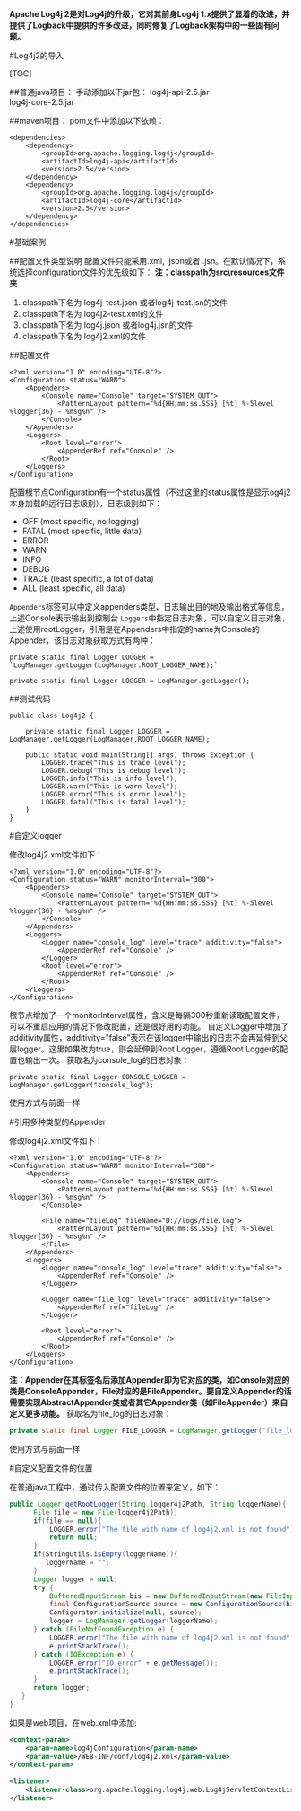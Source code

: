 

**Apache Log4j 2是对Log4j的升级，它对其前身Log4j 1.x提供了显着的改进，并提供了Logback中提供的许多改进，同时修复了Logback架构中的一些固有问题。**

#Log4j2的导入

[TOC]

##普通java项目：
手动添加以下jar包：
log4j-api-2.5.jar  
log4j-core-2.5.jar  

##maven项目：
pom文件中添加以下依赖：
```
<dependencies>  
    <dependency>  
        <groupId>org.apache.logging.log4j</groupId>  
        <artifactId>log4j-api</artifactId>  
        <version>2.5</version>  
    </dependency>  
    <dependency>  
        <groupId>org.apache.logging.log4j</groupId>  
        <artifactId>log4j-core</artifactId>  
        <version>2.5</version>  
    </dependency>  
</dependencies>  
```

#基础案例

##配置文件类型说明
配置文件只能采用.xml, .json或者 .jsn。在默认情况下，系统选择configuration文件的优先级如下：
**注：classpath为src\resources文件夹**

 1. classpath下名为 log4j-test.json 或者log4j-test.jsn的文件
 2. classpath下名为 log4j2-test.xml的文件
 3. classpath下名为 log4j.json 或者log4j.jsn的文件
 4. classpath下名为 log4j2.xml的文件

##配置文件
```
<?xml version="1.0" encoding="UTF-8"?>  
<Configuration status="WARN">  
    <Appenders>  
        <Console name="Console" target="SYSTEM_OUT">  
            <PatternLayout pattern="%d{HH:mm:ss.SSS} [%t] %-5level %logger{36} - %msg%n" />  
        </Console>  
    </Appenders>  
    <Loggers>  
        <Root level="error">  
            <AppenderRef ref="Console" />  
        </Root>  
    </Loggers>  
</Configuration>  
```
配置根节点Configuration有一个status属性（不过这里的status属性是显示og4j2本身加载的运行日志级别），日志级别如下：

- OFF (most specific, no logging)
- FATAL (most specific, little data)
- ERROR
- WARN
- INFO
- DEBUG
- TRACE (least specific, a lot of data)
- ALL (least specific, all data)

`Appenders`标签可以中定义appenders类型、日志输出目的地及输出格式等信息，上述Console表示输出到控制台
`Loggers`中指定日志对象，可以自定义日志对象，上述使用rootLogger，引用是在Appenders中指定的name为Console的Appender，该日志对象获取方式有两种：
```
private static final Logger LOGGER = `LogManager.getLogger(LogManager.ROOT_LOGGER_NAME);`
```
```
private static final Logger LOGGER = LogManager.getLogger();
```

##测试代码

```
public class Log4j2 {

    private static final Logger LOGGER = LogManager.getLogger(LogManager.ROOT_LOGGER_NAME);

    public static void main(String[] args) throws Exception {
        LOGGER.trace("This is trace level");
        LOGGER.debug("This is debug level");
        LOGGER.info("This is info level");
        LOGGER.warn("This is warn level");
        LOGGER.error("This is error level");
        LOGGER.fatal("This is fatal level");
    }
}
```

#自定义logger

修改log4j2.xml文件如下：

```
<?xml version="1.0" encoding="UTF-8"?>
<Configuration status="WARN" monitorInterval="300">
    <Appenders>
        <Console name="Console" target="SYSTEM_OUT">
            <PatternLayout pattern="%d{HH:mm:ss.SSS} [%t] %-5level %logger{36} - %msg%n" />
        </Console>
    </Appenders>
    <Loggers>
        <Logger name="console_log" level="trace" additivity="false">
            <AppenderRef ref="Console" />
        </Logger>    
        <Root level="error">
            <AppenderRef ref="Console" />
        </Root>
    </Loggers>
</Configuration>
```

根节点增加了一个monitorInterval属性，含义是每隔300秒重新读取配置文件，可以不重启应用的情况下修改配置，还是很好用的功能。
自定义Logger中增加了additivity属性，additivity="false"表示在该logger中输出的日志不会再延伸到父层logger。这里如果改为true，则会延伸到Root Logger，遵循Root Logger的配置也输出一次。
获取名为console_log的日志对象：	
```
private static final Logger CONSOLE_LOGGER = LogManager.getLogger("console_log");
```
使用方式与前面一样

#引用多种类型的Appender

修改log4j2.xml文件如下：

```
<?xml version="1.0" encoding="UTF-8"?>
<Configuration status="WARN" monitorInterval="300">
    <Appenders>
        <Console name="Console" target="SYSTEM_OUT">
            <PatternLayout pattern="%d{HH:mm:ss.SSS} [%t] %-5level %logger{36} - %msg%n" />
        </Console>

        <File name="fileLog" fileName="D://logs/file.log">
            <PatternLayout pattern="%d{HH:mm:ss.SSS} [%t] %-5level %logger{36} - %msg%n" />
        </File>
    </Appenders>
    <Loggers>
        <Logger name="console_log" level="trace" additivity="false">
            <AppenderRef ref="Console" />
        </Logger>

        <Logger name="file_log" level="trace" additivity="false">
            <AppenderRef ref="fileLog" />
        </Logger>

        <Root level="error">
            <AppenderRef ref="Console" />
        </Root>
    </Loggers>
</Configuration>
```

**注：Appender在其标签名后添加Appender即为它对应的类，如Console对应的类是ConsoleAppender，File对应的是FileAppender。要自定义Appender的话需要实现AbstractAppender类或者其它Appender类（如FileAppender）来自定义更多功能。**
获取名为file_log的日志对象：
```java
private static final Logger FILE_LOGGER = LogManager.getLogger("file_log");
```
使用方式与前面一样

#自定义配置文件的位置

在普通java工程中，通过传入配置文件的位置来定义，如下：

```java
public Logger getRootLogger(String logger4j2Path, String loggerName){
      File file = new File(logger4j2Path);
      if(file == null){
          LOGGER.error("The file with name of log4j2.xml is not found");
          return null;
      }
      if(StringUtils.isEmpty(loggerName)){
         loggerName = ""; 
      }
      Logger logger = null;
      try {
          BufferedInputStream bis = new BufferedInputStream(new FileInputStream(file));
          final ConfigurationSource source = new ConfigurationSource(bis);
          Configurator.initialize(null, source);
          logger = LogManager.getLogger(loggerName);
      } catch (FileNotFoundException e) {
          LOGGER.error("The file with name of log4j2.xml is not found" + e.getMessage());
          e.printStackTrace();
      } catch (IOException e) {
          LOGGER.error("IO error" + e.getMessage());
          e.printStackTrace();
      }
      return logger;
   }
}
```
如果是web项目，在web.xml中添加:

```xml
<context-param>  
    <param-name>log4jConfiguration</param-name>  
    <param-value>/WEB-INF/conf/log4j2.xml</param-value>  
</context-param>  
  
<listener>  
    <listener-class>org.apache.logging.log4j.web.Log4jServletContextListener</listener-class>  
</listener>  
```




